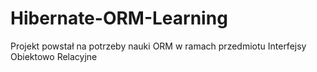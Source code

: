 Hibernate-ORM-Learning
======================

Projekt powstał na potrzeby nauki ORM w ramach przedmiotu Interfejsy Obiektowo Relacyjne
